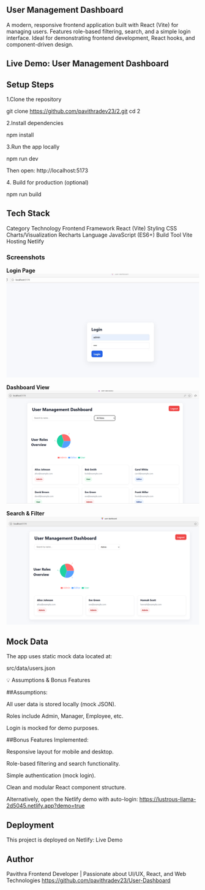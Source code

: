 ## User Management Dashboard

A modern, responsive frontend application built with React (Vite) for managing users.
Features role-based filtering, search, and a simple login interface. Ideal for demonstrating frontend development, React hooks, and component-driven design.

## Live Demo: User Management Dashboard

## Setup Steps

1️.Clone the repository

git clone https://github.com/pavithradev23/2.git
cd 2


2️.Install dependencies

npm install


3️.Run the app locally

npm run dev


Then open: http://localhost:5173

4️. Build for production (optional)

npm run build

## Tech Stack
Category	Technology
Frontend Framework	React (Vite)
Styling	CSS
Charts/Visualization	Recharts
Language	JavaScript (ES6+)
Build Tool	Vite
Hosting	Netlify

###  Screenshots

**Login Page**  
![Login Page](./screenshots/image-2.png)  

**Dashboard View**  
![Dashboard View](./screenshots/image.png)  

**Search & Filter**  
![Search & Filter](./screenshots/image-4.png)




## Mock Data

The app uses static mock data located at:

src/data/users.json

💡 Assumptions & Bonus Features

##Assumptions:

All user data is stored locally (mock JSON).

Roles include Admin, Manager, Employee, etc.

Login is mocked for demo purposes.


##Bonus Features Implemented:

Responsive layout for mobile and desktop.

Role-based filtering and search functionality.

Simple authentication (mock login).

Clean and modular React component structure.


Alternatively, open the Netlify demo with auto-login:
https://lustrous-llama-2d5045.netlify.app?demo=true

## Deployment

This project is deployed on Netlify:
Live Demo

## Author

Pavithra
Frontend Developer | Passionate about UI/UX, React, and Web Technologies
https://github.com/pavithradev23/User-Dashboard